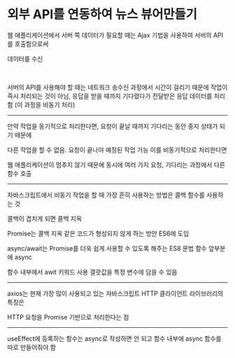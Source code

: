 <h1>외부 API를 연동하여 뉴스 뷰어만들기</h1>
웹 애플리케이션에서 서버 쪽 데이터가 필요할 때는 Ajax 기법을 사용하여 서버의 API를 호출함으로써

데이터를 수신

<br>

서버의 API를 사용해야 할 때는 네트워크 송수신 과정에서 시간이 걸리기 때문에 작업이 즉시 처리되는 것이 아님, 응답을 받을 때까지 기다렸다가 전달받은 응답 데이터를 처리함 (이 과정을 비동기 처리)

---

만약 작업을 동기적으로 처리한다면, 요청이 끝날 때까지 기다리는 동안 중지 상태가 되기 때문에

다른 작업을 할 수 없음. 요청이 끝나야 예정된 작업 가능 이를 비동기적으로 처리한다면

웹 애플리케이션이 멈추지 않기 때문에 동시에 여러 가지 요청, 기다리는 과정에서 다른 함수 호출

---

자바스크립트에서 비동기 작업을 할 때 가장 흔히 사용하는 방법은 콜백 함수를 사용하는 것

콜백이 겹치게 되면 콜백 지옥

Promise는 콜백 지옥 같은 코드가 형성되지 않게 하는 방안 ES6에 도입

async/await는 Promise를 더욱 쉽게 사용할 수 있도록 해주는 ES8 문법 함수 앞부분에 async

함수 내부에서 awit 키워드 사용 결괏값을 특정 변수에 담을 수 있음

---

axios는 현재 가장 많이 사용되고 있는 자바스크립트 HTTP 클라이언트 라이브러리의 특징은

HTTP 요청을 Promise 기반으로 처리한다는 점

---

useEffect에 등록하는 함수는 async로 작성하면 안 되고 함수 내부에 async 함수를 따로 만들어줘야 함
